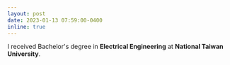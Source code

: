 ```yaml
---
layout: post
date: 2023-01-13 07:59:00-0400
inline: true
---
```


I received Bachelor's degree in **Electrical Engineering** at **National Taiwan University**.
